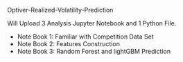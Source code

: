 Optiver-Realized-Volatility-Prediction

Will Upload 3 Analysis Jupyter Notebook and 1 Python File.

- Note Book 1: Familiar with Competition Data Set
- Note Book 2: Features Construction
- Note Book 3: Random Forest and lightGBM Prediction

